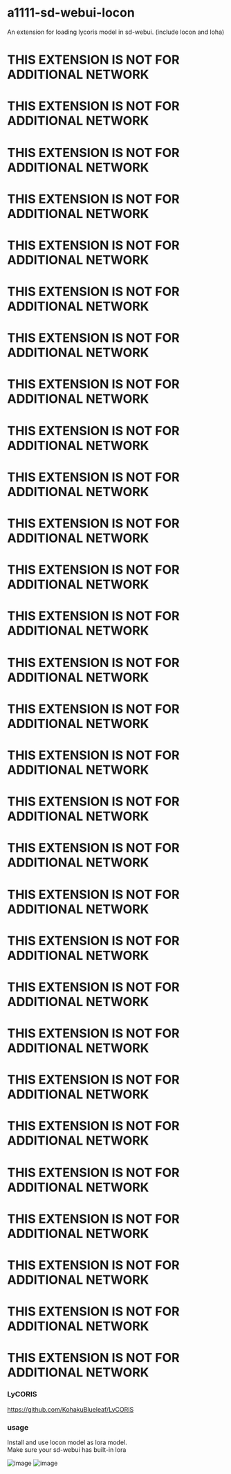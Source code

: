 # a1111-sd-webui-locon

An extension for loading lycoris model in sd-webui. (include locon and loha)

# THIS EXTENSION IS NOT FOR ADDITIONAL NETWORK
# THIS EXTENSION IS NOT FOR ADDITIONAL NETWORK
# THIS EXTENSION IS NOT FOR ADDITIONAL NETWORK
# THIS EXTENSION IS NOT FOR ADDITIONAL NETWORK
# THIS EXTENSION IS NOT FOR ADDITIONAL NETWORK
# THIS EXTENSION IS NOT FOR ADDITIONAL NETWORK
# THIS EXTENSION IS NOT FOR ADDITIONAL NETWORK
# THIS EXTENSION IS NOT FOR ADDITIONAL NETWORK
# THIS EXTENSION IS NOT FOR ADDITIONAL NETWORK
# THIS EXTENSION IS NOT FOR ADDITIONAL NETWORK
# THIS EXTENSION IS NOT FOR ADDITIONAL NETWORK
# THIS EXTENSION IS NOT FOR ADDITIONAL NETWORK
# THIS EXTENSION IS NOT FOR ADDITIONAL NETWORK
# THIS EXTENSION IS NOT FOR ADDITIONAL NETWORK
# THIS EXTENSION IS NOT FOR ADDITIONAL NETWORK
# THIS EXTENSION IS NOT FOR ADDITIONAL NETWORK
# THIS EXTENSION IS NOT FOR ADDITIONAL NETWORK
# THIS EXTENSION IS NOT FOR ADDITIONAL NETWORK
# THIS EXTENSION IS NOT FOR ADDITIONAL NETWORK
# THIS EXTENSION IS NOT FOR ADDITIONAL NETWORK
# THIS EXTENSION IS NOT FOR ADDITIONAL NETWORK
# THIS EXTENSION IS NOT FOR ADDITIONAL NETWORK
# THIS EXTENSION IS NOT FOR ADDITIONAL NETWORK
# THIS EXTENSION IS NOT FOR ADDITIONAL NETWORK
# THIS EXTENSION IS NOT FOR ADDITIONAL NETWORK
# THIS EXTENSION IS NOT FOR ADDITIONAL NETWORK
# THIS EXTENSION IS NOT FOR ADDITIONAL NETWORK
# THIS EXTENSION IS NOT FOR ADDITIONAL NETWORK
# THIS EXTENSION IS NOT FOR ADDITIONAL NETWORK

### LyCORIS
https://github.com/KohakuBlueleaf/LyCORIS

### usage
Install and use locon model as lora model. <br>
Make sure your sd-webui has built-in lora

![image](https://user-images.githubusercontent.com/59680068/222327303-9ba4f702-5821-48db-a849-337dce9b11bb.png)
![image](https://user-images.githubusercontent.com/59680068/222327306-564ef3e1-5c82-488c-b8f5-2293898bed22.png)
